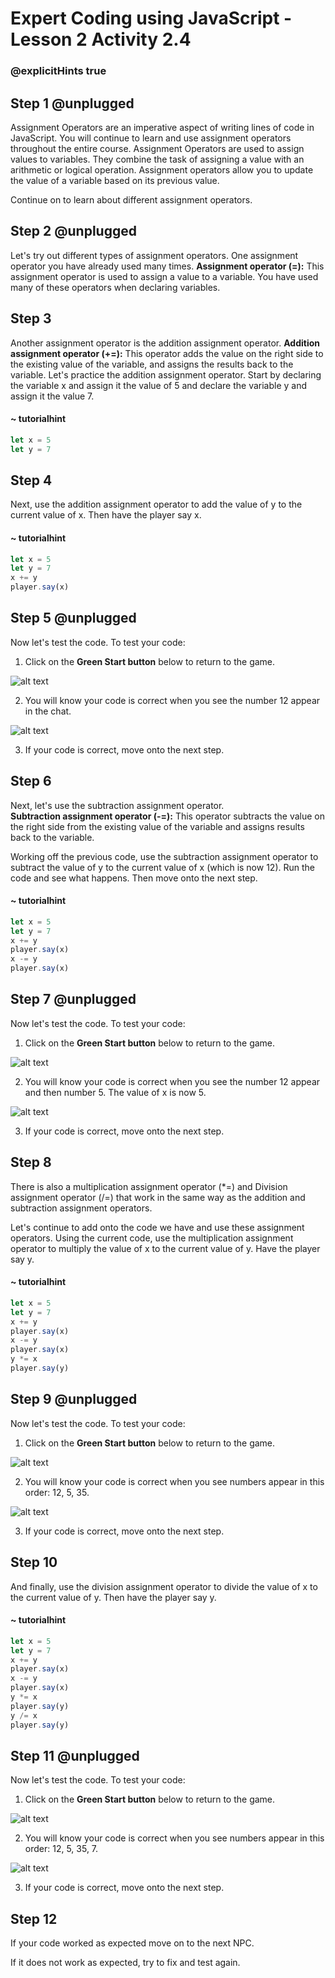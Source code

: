 # Expert Coding using JavaScript - Lesson 2 Activity 2.4
### @explicitHints true

  

## Step 1 @unplugged

Assignment Operators are an imperative aspect of writing lines of code in JavaScript. You will continue to learn and use assignment operators throughout the entire course. Assignment Operators are used to assign values to variables. They combine the task of assigning a value with an arithmetic or logical operation. Assignment operators allow you to update the value of a variable based on its previous value. 

Continue on to learn about different assignment operators.

## Step 2 @unplugged

Let's try out different types of assignment operators. 
One assignment operator you have already used many times. 
**Assignment  operator (=):** This assignment operator is used to assign a value to a variable. You have used many of these operators when declaring variables. 

## Step 3
Another assignment operator is the addition assignment operator. 
**Addition assignment operator (+=):** This operator adds the value on the right side to the existing value of the variable, and assigns the results back to the variable.
Let's practice the addition assignment operator.  Start by declaring the variable x and assign it the value of 5 and declare the variable y and assign it the value 7. 

#### ~ tutorialhint
```javascript
let x = 5
let y = 7

```

## Step 4
Next, use the addition assignment operator to add the value of y to the current value of x. Then have the player say x. 


#### ~ tutorialhint
```javascript
let x = 5
let y = 7
x += y
player.say(x)
```

## Step 5 @unplugged
Now let's test the code.
To test your code:

1. Click on the **Green Start button** below to return to the game.

  
![alt text](https://expertjs.codingcredentials.com/Lesson1/1.1/1.JPG?raw=true  "Start")

  
2. You will know your code is correct when you see the number 12 appear in the chat. 
   
![alt text](https://expertjs.codingcredentials.com/Lesson2/2.1/2.4.1.png?raw=true "Code")

3. If your code is correct, move onto the next step.
   
## Step 6


Next, let's use the subtraction assignment operator.  
**Subtraction assignment operator (-=):** This operator subtracts the value on the right side from the existing value of the variable and assigns results back to the variable.

Working off the previous code, use the subtraction assignment operator to subtract the value of y to the current value of x (which is now 12). Run the code and see what happens. Then move onto the next step. 

#### ~ tutorialhint
```javascript
let x = 5
let y = 7
x += y
player.say(x)
x -= y
player.say(x)
```



## Step 7 @unplugged

Now let's test the code.
To test your code:

1. Click on the **Green Start button** below to return to the game.

  
![alt text](https://expertjs.codingcredentials.com/Lesson1/1.1/1.JPG?raw=true  "Start")

  
2. You will know your code is correct when you see the number 12 appear and then number 5.  The value of x is now 5.
   
![alt text](https://expertjs.codingcredentials.com/Lesson2/2.1/2.4.2.png?raw=true "Code")

3. If your code is correct, move onto the next step.

## Step 8

There is also a multiplication assignment operator (*=) and Division assignment operator (/=) that work in the same way as the addition and subtraction assignment operators. 

Let's continue to add onto the code we have and use these assignment operators. 
Using the current code, use the multiplication assignment operator to multiply the value of x to the current value of y.  Have the player say y.  

#### ~ tutorialhint
```javascript
let x = 5
let y = 7
x += y
player.say(x)
x -= y
player.say(x)
y *= x
player.say(y)
```


## Step 9 @unplugged
Now let's test the code.
To test your code:

1. Click on the **Green Start button** below to return to the game.

  
![alt text](https://expertjs.codingcredentials.com/Lesson1/1.1/1.JPG?raw=true  "Start")

  
2. You will know your code is correct when you see numbers appear in this order: 12, 5, 35.
   
![alt text](https://expertjs.codingcredentials.com/Lesson2/2.1/2.4.3.png?raw=true "Code")

3. If your code is correct, move onto the next step.

## Step 10

And finally, use the division assignment operator to divide the value of x to the current value of y. Then have the player say y. 

#### ~ tutorialhint
```javascript
let x = 5
let y = 7
x += y
player.say(x)
x -= y
player.say(x)
y *= x
player.say(y)
y /= x
player.say(y)
```



## Step 11 @unplugged
Now let's test the code.
To test your code:

1. Click on the **Green Start button** below to return to the game.

  
![alt text](https://expertjs.codingcredentials.com/Lesson1/1.1/1.JPG?raw=true  "Start")

  
2. You will know your code is correct when you see numbers appear in this order: 12, 5, 35, 7.
   
![alt text](https://expertjs.codingcredentials.com/Lesson2/2.1/2.4.4.png?raw=true "Code")

3. If your code is correct, move onto the next step.

## Step 12

If your code worked as expected move on to the next NPC. 
  
If it does not work as expected, try to fix and test again.